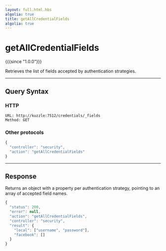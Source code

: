 ```yaml
---
layout: full.html.hbs
algolia: true
title: getAllCredentialFields
algolia: true
---
```



# getAllCredentialFields

{{{since "1.0.0"}}}

Retrieves the list of fields accepted by authentication strategies.

---

## Query Syntax

### HTTP

```http
URL: http://kuzzle:7512/credentials/_fields
Method: GET  
```

### Other protocols

```js
{
  "controller": "security",
  "action": "getAllCredentialFields"
}
```

---

## Response

Returns an object with a property per authentication strategy, pointing to an array of accepted field names.

```javascript
{
  "status": 200,                     
  "error": null,                     
  "action": "getAllCredentialFields",
  "controller": "security",
  "result": {
    "local": ["username", "password"],
    "facebook": []
  }
}
```

